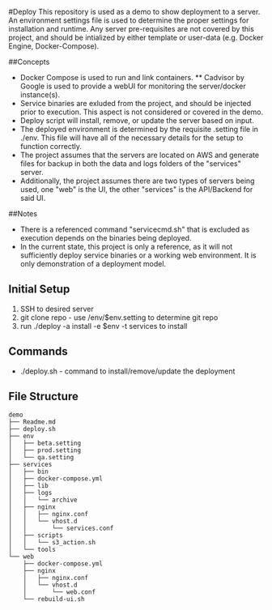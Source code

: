 #Deploy
This repository is used as a demo to show deployment to a server.
An environment settings file is used to determine the proper settings for installation and runtime.
Any server pre-requisites are not covered by this project, and should be intialized by either template or user-data (e.g. Docker Engine, Docker-Compose).

##Concepts
* Docker Compose is used to run and link containers.
** Cadvisor by Google is used to provide a webUI for monitoring the server/docker instance(s).
* Service binaries are exluded from the project, and should be injected prior to execution. This aspect is not considered or covered in the demo.
* Deploy script will install, remove, or update the server based on input.
* The deployed environment is determined by the requisite .setting file in ./env. This file will have all of the necessary details for the setup to function correctly.
* The project assumes that the servers are located on AWS and generate files for backup in both the data and logs folders of the "services" server.
* Additionally, the project assumes there are two types of servers being used, one "web" is the UI, the other "services" is the API/Backend for said UI.

##Notes
* There is a referenced command "servicecmd.sh" that is excluded as execution depends on the binaries being deployed.
* In the current state, this project is only a reference, as it will not sufficiently deploy service binaries or a working web environment. It is only demonstration of a deployment model.

## Initial Setup
1. SSH to desired server
2. git clone repo - use /env/$env.setting to determine git repo
3. run ./deploy -a install -e $env -t services to install

## Commands
* ./deploy.sh - command to install/remove/update the deployment

## File Structure
```
demo
├── Readme.md
├── deploy.sh
├── env
│   ├── beta.setting
│   ├── prod.setting
│   └── qa.setting
├── services
│   ├── bin
│   ├── docker-compose.yml
│   ├── lib
│   ├── logs
│   │   └── archive
│   ├── nginx
│   │   ├── nginx.conf
│   │   └── vhost.d
│   │       └── services.conf
│   ├── scripts
│   │   └── s3_action.sh
│   └── tools
└── web
    ├── docker-compose.yml
    ├── nginx
    │   ├── nginx.conf
    │   └── vhost.d
    │       └── web.conf
    └── rebuild-ui.sh
```